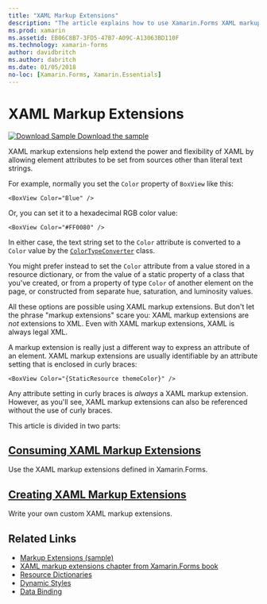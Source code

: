 ```yaml
---
title: "XAML Markup Extensions"
description: "The article explains how to use Xamarin.Forms XAML markup extensions to extend the power and flexibility of XAML by allowing element attributes to be set from sources other than literal text strings."
ms.prod: xamarin
ms.assetid: EB06C8B7-3FD5-47B7-A09C-A13063BD110F
ms.technology: xamarin-forms
author: davidbritch
ms.author: dabritch
ms.date: 01/05/2018
no-loc: [Xamarin.Forms, Xamarin.Essentials]
---
```


# XAML Markup Extensions

[![Download Sample](~/media/shared/download.png) Download the sample](https://docs.microsoft.com/samples/xamarin/xamarin-forms-samples/xaml-markupextensions)

XAML markup extensions help extend the power and flexibility of XAML by allowing element attributes to be set from sources other than literal text strings.

For example, normally you set the `Color` property of `BoxView` like this:

```xaml
<BoxView Color="Blue" />
```

Or, you can set it to a hexadecimal RGB color value:

```xaml
<BoxView Color="#FF0080" />
```

In either case, the text string set to the `Color` attribute is converted to a `Color` value by the [`ColorTypeConverter`](xref:Xamarin.Forms.ColorTypeConverter) class.

You might prefer instead to set the `Color` attribute from a value stored in a resource dictionary, or from the value of a static property of a class that you've created, or from a property of type `Color` of another element on the page, or constructed from separate hue, saturation, and luminosity values.

All these options are possible using XAML markup extensions. But don't let the phrase "markup extensions" scare you: XAML markup extensions are *not* extensions to XML. Even with XAML markup extensions, XAML is always legal XML.

A markup extension is really just a different way to express an attribute of an element. XAML markup extensions are usually identifiable by an attribute setting that is enclosed in curly braces:

```xaml
<BoxView Color="{StaticResource themeColor}" />
```

Any attribute setting in curly braces is *always* a XAML markup extension. However, as you'll see, XAML markup extensions can also be referenced without the use of curly braces.

This article is divided in two parts:

## [Consuming XAML Markup Extensions](consuming.md)  

Use the XAML markup extensions defined in Xamarin.Forms.

## [Creating XAML Markup Extensions](creating.md)

Write your own custom XAML markup extensions.

## Related Links

- [Markup Extensions (sample)](https://docs.microsoft.com/samples/xamarin/xamarin-forms-samples/xaml-markupextensions)
- [XAML markup extensions chapter from Xamarin.Forms book](~/xamarin-forms/creating-mobile-apps-xamarin-forms/summaries/chapter10.md)
- [Resource Dictionaries](~/xamarin-forms/xaml/resource-dictionaries.md)
- [Dynamic Styles](~/xamarin-forms/user-interface/styles/dynamic.md)
- [Data Binding](~/xamarin-forms/app-fundamentals/data-binding/index.md)
